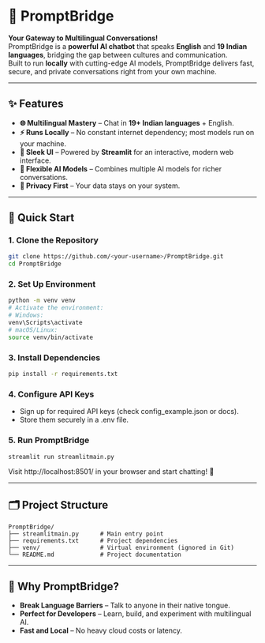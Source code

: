 # 🌉 PromptBridge
**Your Gateway to Multilingual Conversations!**  
PromptBridge is a **powerful AI chatbot** that speaks **English** and **19 Indian languages**, bridging the gap between cultures and communication.  
Built to run **locally** with cutting-edge AI models, PromptBridge delivers fast, secure, and private conversations right from your own machine.

---

## ✨ Features
- **🌐 Multilingual Mastery** – Chat in **19+ Indian languages** + English.
- **⚡ Runs Locally** – No constant internet dependency; most models run on your machine.
- **🎨 Sleek UI** – Powered by **Streamlit** for an interactive, modern web interface.
- **🤖 Flexible AI Models** – Combines multiple AI models for richer conversations.
- **🔐 Privacy First** – Your data stays on your system.

---

## 🚀 Quick Start

### 1. **Clone the Repository**
```bash
git clone https://github.com/<your-username>/PromptBridge.git
cd PromptBridge
```

### 2. **Set Up Environment**
```bash
python -m venv venv
# Activate the environment:
# Windows:
venv\Scripts\activate
# macOS/Linux:
source venv/bin/activate
```

### 3. **Install Dependencies**
```bash
pip install -r requirements.txt
```

### 4. **Configure API Keys**
- Sign up for required API keys (check config_example.json or docs).
- Store them securely in a .env file.

### 5. **Run PromptBridge**
```bash
streamlit run streamlitmain.py
```
Visit http://localhost:8501/ in your browser and start chatting! 🎉

---

## 🗂 Project Structure
```
PromptBridge/
├── streamlitmain.py      # Main entry point
├── requirements.txt      # Project dependencies
├── venv/                 # Virtual environment (ignored in Git)
└── README.md             # Project documentation
```

---

## 🧠 Why PromptBridge?
- **Break Language Barriers** – Talk to anyone in their native tongue.
- **Perfect for Developers** – Learn, build, and experiment with multilingual AI.
- **Fast and Local** – No heavy cloud costs or latency.
